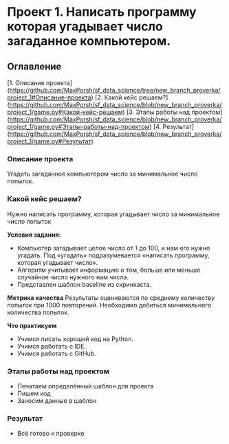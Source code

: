 # Проект 1. Написать программу которая угадывает число загаданное компьютером.

## Оглавление
[1. Описание проекта] (https://github.com/MaxPorsh/sf_data_science/tree/new_branch_proverka/project_1#Описание-проекта)
[2. Какой кейс решаем?] (https://github.com/MaxPorsh/sf_data_science/blob/new_branch_proverka/project_1/game.py#Какой-кейс-решаем)
[3. Этапы работы над проектом] (https://github.com/MaxPorsh/sf_data_science/blob/new_branch_proverka/project_1/game.py#Этапы-работы-над-проектом)
[4. Результат] (https://github.com/MaxPorsh/sf_data_science/blob/new_branch_proverka/project_1/game.py#Результат)

### Описание проекта
Угадать загаданное компьютером число за минимальное число попыток.

### Какой кейс решаем?
Нужно написать программу, которая угадывает число за минимальное число попыток

**Условия задания:**
- Компьютер загадывает целое число от 1 до 100, и нам его нужно угадать. Под «угадать» подразумевается «написать программу, которая угадывает число».
- Алгоритм учитывает информацию о том, больше или меньше случайное число нужного нам числа.
- Представлен шаблон baseline из скринкаста.

**Метрика качества**
Результаты оцениваются по среднему количеству попыток при 1000 повторений. Необходимо добиться минимального количества попыток.

**Что практикуем**
- Учимся писать хороший код на Python.
- Учимся работать с IDE.
- Учимся работать с GitHub.

### Этапы работы над проектом 
- Печатаем определённый шаблон для проекта
- Пишем код
- Заносим данные в шаблон

### Результат
- Всё готово к проверке 
